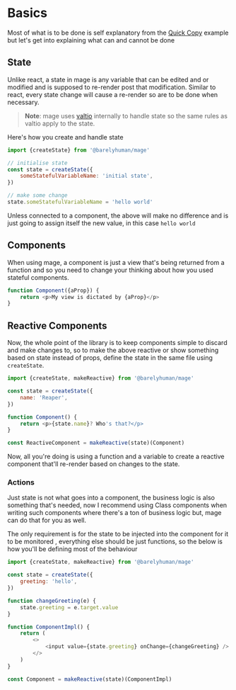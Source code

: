 # Basics

Most of what is to be done is self explanatory from the
[Quick Copy](/#quick-copy) example but let's get into explaining what can and
cannot be done

## State

Unlike react, a state in mage is any variable that can be edited and or modified
and is supposed to re-render post that modification. Similar to react, every
state change will cause a re-render so are to be done when necessary.

> **Note**: mage uses [valtio](https://valtio.pmnd.rs) internally to handle
> state so the same rules as valtio apply to the state.

Here's how you create and handle state

```js
import {createState} from '@barelyhuman/mage'

// initialise state
const state = createState({
	someStatefulVariableName: 'initial state',
})

// make some change
state.someStatefulVariableName = 'hello world'
```

Unless connected to a component, the above will make no difference and is just
going to assign itself the new value, in this case `hello world`

## Components

When using mage, a component is just a view that's being returned from a
function and so you need to change your thinking about how you used stateful
components.

```js
function Component({aProp}) {
	return <p>My view is dictated by {aProp}</p>
}
```

## Reactive Components

Now, the whole point of the library is to keep components simple to discard and
make changes to, so to make the above reactive or show something based on state
instead of props, define the state in the same file using `createState`.

```js
import {createState, makeReactive} from '@barelyhuman/mage'

const state = createState({
	name: 'Reaper',
})

function Component() {
	return <p>{state.name}? Who's that?</p>
}

const ReactiveComponent = makeReactive(state)(Component)
```

Now, all you're doing is using a function and a variable to create a reactive
component that'll re-render based on changes to the state.

### Actions

Just state is not what goes into a component, the business logic is also
something that's needed, now I recommend using Class components when writing
such components where there's a ton of business logic but, mage can do that for
you as well.

The only requirement is for the state to be injected into the component for it to be monitored
, everything else should be just functions, so the below is how
you'll be defining most of the behaviour

```js
import {createState, makeReactive} from '@barelyhuman/mage'

const state = createState({
	greeting: 'hello',
})

function changeGreeting(e) {
	state.greeting = e.target.value
}

function ComponentImpl() {
	return (
		<>
			<input value={state.greeting} onChange={changeGreeting} />
		</>
	)
}

const Component = makeReactive(state)(ComponentImpl)
```
